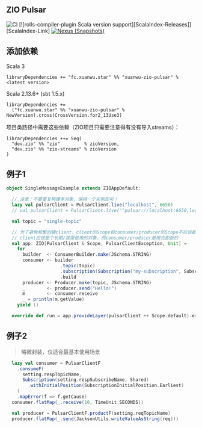 ZIO Pulsar
---

![CI][Badge-CI] [![rolls-compiler-plugin Scala version support][ScalaIndex-Releases]][ScalaIndex-Link] [![Nexus (Snapshots)][Badge-Snapshots]][Link-Snapshots]


[Badge-CI]: https://github.com/bitlap/rolls/actions/workflows/ScalaCI.yml/badge.svg
[Badge-Snapshots]: https://img.shields.io/nexus/s/org.bitlap/rolls-compiler-plugin_3?server=https%3A%2F%2Fs01.oss.sonatype.org
[Link-Snapshots]: https://s01.oss.sonatype.org/content/repositories/snapshots/org/bitlap/rolls-compiler-plugin_3

## 添加依赖

Scala 3
```
libraryDependencies += "fc.xuanwu.star" %% "xuanwu-zio-pulsar" % <latest version>
```

Scala 2.13.6+ (sbt 1.5.x)
```
libraryDependencies += 
  ("fc.xuanwu.star" %% "xuanwu-zio-pulsar" % NewVersion).cross(CrossVersion.for2_13Use3)
```

项目类路径中需要这些依赖（ZIO项目只需要注意得有没有导入streams）：
```
libraryDependencies ++= Seq(
  "dev.zio" %% "zio"         % zioVersion,
  "dev.zio" %% "zio-streams" % zioVersion
)
```

## 例子1
```scala
object SingleMessageExample extends ZIOAppDefault:

  // 注意：不要重复构建本对象，保持一个实例即可！
  lazy val pulsarClient = PulsarClient.live("localhost", 6650)
  // val pulsarClient = PulsarClient.live(""pulsar://localhost:6650,localhost:6651,localhost:6652"")

  val topic = "single-topic"

  // 为了避免频繁创建client，client的Scope和consumer/producer的Scope不应该都使用Scope.default
  // client应该是个长期/按需使用的对象，而consumer/producer是用完即逝的
  val app: ZIO[PulsarClient & Scope, PulsarClientException, Unit] =
    for
      builder  <- ConsumerBuilder.make(JSchema.STRING)
      consumer <- builder
                    .topic(topic)
                    .subscription(Subscription("my-subscription", SubscriptionType.Shared))
                    .build
      producer <- Producer.make(topic, JSchema.STRING)
      _        <- producer.send("Hello!")
      m        <- consumer.receive
      _ = println(m.getValue)
    yield ()

  override def run = app.provideLayer(pulsarClient ++ Scope.default).exitCode
```

## 例子2

> 略微封装，仅适合最基本使用场景
```scala
  lazy val consumer = PulsarClientF
    .consumeF(
      setting.respTopicName,
      Subscription(setting.respSubscribeName, Shared)
        .withInitialPosition(SubscriptionInitialPosition.Earliest)
    )
    .mapError(f => f.getCause)
  consumer.flatMap(_.receive(10, TimeUnit.SECONDS))

  val producer = PulsarClientF.productF(setting.reqTopicName)
  producer.flatMap(_.send(JacksonUtils.writeValueAsString(req)))
```